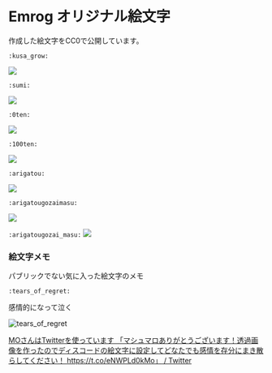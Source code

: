 # Emrog オリジナル絵文字

作成した絵文字をCC0で公開しています。

`:kusa_grow:`

![](./kusa_grow.png)

`:sumi:`

![](./sumi.png)

`:0ten:`

![](./0ten.png)

`:100ten:`

![](./100ten.png)

`:arigatou:`

![](./arigatou.png)

`:arigatougozaimasu:`

![](./arigatougozaimasu.png)

`:arigatougozai_masu:`
![](./arigatougozai_masu.png)


### 絵文字メモ

パブリックでない気に入った絵文字のメモ

`:tears_of_regret:`

感情的になって泣く

![tears_of_regret](https://pbs.twimg.com/media/DuTd2clUwAAD0ld?format=png)

[MOさんはTwitterを使っています 「マシュマロありがとうございます！透過画像を作ったのでディスコードの絵文字に設定してどなたでも感情を存分にまき散らしてください！ https://t.co/eNWPLd0kMo」 / Twitter](https://twitter.com/10moccc/status/1073226994668584960)

